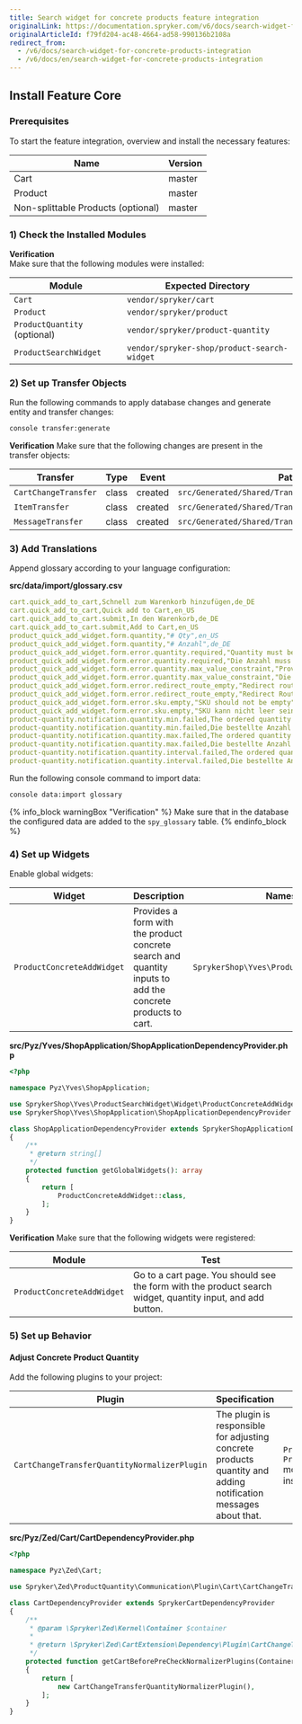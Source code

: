 ```yaml
---
title: Search widget for concrete products feature integration
originalLink: https://documentation.spryker.com/v6/docs/search-widget-for-concrete-products-integration
originalArticleId: f79fd204-ac48-4664-ad58-990136b2108a
redirect_from:
  - /v6/docs/search-widget-for-concrete-products-integration
  - /v6/docs/en/search-widget-for-concrete-products-integration
---
```


## Install Feature Core
### Prerequisites
To start the feature integration, overview and install the necessary features:

| Name | Version |
| --- | --- |
| Cart | master |
| Product | master |
| Non-splittable Products (optional) | master |

### 1) Check the Installed Modules

<section contenteditable="false" class="warningBox"><div class="content">

**Verification**    
Make sure that the following modules were installed:

| Module | Expected Directory |
| --- | --- |
| `Cart` | `vendor/spryker/cart` |
| `Product` | `vendor/spryker/product` |
| `ProductQuantity` (optional) | `vendor/spryker/product-quantity` |
| `ProductSearchWidget` | `vendor/spryker-shop/product-search-widget` |
</div></section>

### 2) Set up Transfer Objects
Run the following commands to apply database changes and generate entity and transfer changes:

```bash
console transfer:generate
```

<section contenteditable="false" class="warningBox"><div class="content">

**Verification**
Make sure that the following changes are present in the transfer objects:

| Transfer | Type | Event | Path |
| --- | --- | --- | --- |
| `CartChangeTransfer` | class | created | `src/Generated/Shared/Transfer/CartChangeTransfer` |
| `ItemTransfer` | class | created |`src/Generated/Shared/Transfer/ItemTransfer`  |
| `MessageTransfer` | class | created | `src/Generated/Shared/Transfer/MessageTransfer` |
</div></section>

### 3) Add Translations
Append glossary according to your language configuration:

**src/data/import/glossary.csv**

```yaml
cart.quick_add_to_cart,Schnell zum Warenkorb hinzufügen,de_DE
cart.quick_add_to_cart,Quick add to Cart,en_US
cart.quick_add_to_cart.submit,In den Warenkorb,de_DE
cart.quick_add_to_cart.submit,Add to Cart,en_US
product_quick_add_widget.form.quantity,"# Qty",en_US
product_quick_add_widget.form.quantity,"# Anzahl",de_DE
product_quick_add_widget.form.error.quantity.required,"Quantity must be at least 1",en_US
product_quick_add_widget.form.error.quantity.required,"Die Anzahl muss mindestens 1 sein",de_DE
product_quick_add_widget.form.error.quantity.max_value_constraint,"Provided quantity is too high",en_US
product_quick_add_widget.form.error.quantity.max_value_constraint,"Die Menge ist leider zu groß",de_DE
product_quick_add_widget.form.error.redirect_route_empty,"Redirect router should not be empty",en_US
product_quick_add_widget.form.error.redirect_route_empty,"Redirect Router kann nicht leer sein",de_DE
product_quick_add_widget.form.error.sku.empty,"SKU should not be empty",en_US
product_quick_add_widget.form.error.sku.empty,"SKU kann nicht leer sein",de_DE
product-quantity.notification.quantity.min.failed,The ordered quantity was adjusted to the next possible quantity for the article because minimum quantity is %min%.,en_US
product-quantity.notification.quantity.min.failed,Die bestellte Anzahl erfüllt nicht die Anforderungen für dieses Produkt. Mindestanzahl ist %min%.,de_DE
product-quantity.notification.quantity.max.failed,The ordered quantity was adjusted to the next possible quantity for the article because maximum quantity is %max%.,en_US
product-quantity.notification.quantity.max.failed,Die bestellte Anzahl erfüllt nicht die Anforderungen für dieses Produkt. Maximalanzahl ist %max%.,de_DE
product-quantity.notification.quantity.interval.failed,The ordered quantity was adjusted to the next possible quantity for the article because quantity step is %step%.,en_US
product-quantity.notification.quantity.interval.failed,Die bestellte Anzahl erfüllt nicht die Anforderungen für dieses Produkt. Intervallgröße ist %step%.,de_DE
```
    
Run the following console command to import data:

```bash
console data:import glossary
```

{% info_block warningBox "Verification" %}
Make sure that in the database the configured data are added to the `spy_glossary` table.
{% endinfo_block %}

### 4) Set up Widgets
Enable global widgets:

| Widget | Description | Namespace |
| --- | --- | --- |
| `ProductConcreteAddWidget` | Provides a form with the product concrete search and quantity inputs to add the concrete products to cart. | `SprykerShop\Yves\ProductSearchWidget\Widget` |

**src/Pyz/Yves/ShopApplication/ShopApplicationDependencyProvider.php**

```php
<?php

namespace Pyz\Yves\ShopApplication;

use SprykerShop\Yves\ProductSearchWidget\Widget\ProductConcreteAddWidget;
use SprykerShop\Yves\ShopApplication\ShopApplicationDependencyProvider as SprykerShopApplicationDependencyProvider;

class ShopApplicationDependencyProvider extends SprykerShopApplicationDependencyProvider
{
	/**
	 * @return string[]
	 */
	protected function getGlobalWidgets(): array
	{
		return [
			ProductConcreteAddWidget::class,
		];
	}
}
```

<section contenteditable="false" class="..."><div class="content">
    
**Verification**
Make sure that the following widgets were registered:

| Module | Test |
| --- | --- |
| `ProductConcreteAddWidget` | Go to a cart page. You should see the form with the product search widget, quantity input, and add button. |
</div></section>

### 5) Set up Behavior
#### Adjust Concrete Product Quantity
Add the following plugins to your project:

| Plugin | Specification | Prerequisites | Namespace |
| --- | --- | --- | --- |
| `CartChangeTransferQuantityNormalizerPlugin` | The plugin is responsible for adjusting concrete products quantity and adding notification messages about that. | `ProductQuantity` and `ProductQuantityStorage` modules should be installed. | `Spryker\Zed\ProductQuantity\Communication\Plugin\Cart\CartChangeTransferQuantityNormalizerPlugin` |

**src/Pyz/Zed/Cart/CartDependencyProvider.php**

```php
<?php

namespace Pyz\Zed\Cart;

use Spryker\Zed\ProductQuantity\Communication\Plugin\Cart\CartChangeTransferQuantityNormalizerPlugin;

class CartDependencyProvider extends SprykerCartDependencyProvider
{
	/**
	 * @param \Spryker\Zed\Kernel\Container $container
	 *
	 * @return \Spryker\Zed\CartExtension\Dependency\Plugin\CartChangeTransferNormalizerPluginInterface[]
	 */
	protected function getCartBeforePreCheckNormalizerPlugins(Container $container): array
	{
		return [
			new CartChangeTransferQuantityNormalizerPlugin(),
		];
	}
}
```
